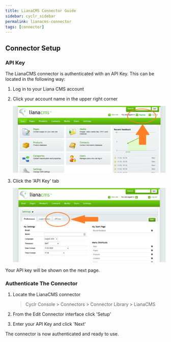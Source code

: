 ```yaml
---
title: LianaCMS Connector Guide
sidebar: cyclr_sidebar
permalink: lianacms-connector
tags: [connector]
---
```


## Connector Setup

### API Key

The LianaCMS connector is authenticated with an API Key. This can be located in the following way:

1. Log in to your Liana CMS account

2. Click your account name in the upper right corner

   ![liana cms setup](./images/liana_cms_2.png)

3. Click the 'API Key' tab

   ![liana cms setup](./images/liana_cms_1.png)

Your API key will be shown on the next page.

### Authenticate The Connector

1. Locate the LianaCMS connector

   > Cyclr Console > Connectors > Connector Library > LianaCMS

2. From the Edit Connector interface click 'Setup'

3. Enter your API Key and click 'Next'

The connector is now authenticated and ready to use.
